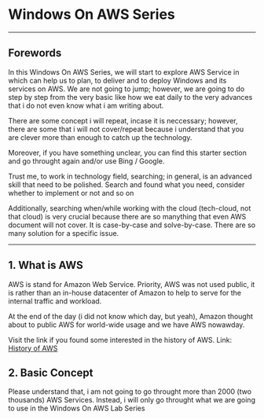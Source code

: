 # Windows On AWS Series
---
## Forewords

In this Windows On AWS Series, we will start to explore AWS Service in which can help us to plan, to deliver and to deploy Windows and its services on AWS. We are not going to jump; however, we are going to do step by step from the very basic like how we eat daily to the very advances that i do not even know what i am writing about.

There are some concept i will repeat, incase it is neccessary; however, there are some that i will not cover/repeat because i understand that you are clever more than enough to catch up the technology. 

Moreover, if you have something unclear, you can find this starter section and go throught again and/or use Bing / Google. 

Trust me, to work in technology field, searching; in general, is an advanced skill that need to be polished. Search and found what you need, consider whether to implement or not and so on

Additionally, searching when/while working with the cloud (tech-cloud, not that cloud) is very crucial because there are so manything that even AWS document will not cover. It is case-by-case and solve-by-case. There are so many solution for a specific issue.

---
## 1. What is AWS
AWS is stand for Amazon Web Service. Priority, AWS was not used public, it is rather than an in-house datacenter of Amazon to help to serve for the internal traffic and workload. 

At the end of the day (i did not know which day, but yeah), Amazon thought about to public AWS for world-wide usage and we have AWS nowawday. 

Visit the link if you found some interested in the history of AWS. Link: [History of AWS](https://en.wikipedia.org/wiki/Timeline_of_Amazon_Web_Services)


## 2. Basic Concept
Please understand that, i am not going to go throught more than 2000 (two thousands) AWS Services. Instead, i will only go throught what we are going to use in the Windows On AWS Lab Series



